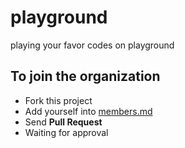 # playground
playing your favor codes on playground




## To join the organization
- Fork this project
- Add yourself into [members.md](https://github.com/chengdupython/playground/blob/master/members.md)
- Send **Pull Request**
- Waiting for approval

